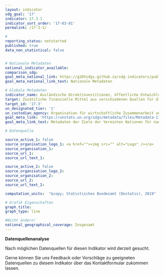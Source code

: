 ```yaml
---
layout: indicator
sdg_goal: '17'
indicator: 17.3.1
indicator_sort_order: '17-03-01'
permalink: /17-3-1/

#
reporting_status: notstarted
published: true
data_non_statistical: false


# Nationale Metadaten
national_indicator_available:
comparison_sdg:
goal_meta_national_link: https://g205sdgs.github.io/sdg-indicators/public/MetaDe/17.3.1.pdf
goal_meta_national_link_text: Nationale Metadaten

# Globale Metadaten
indicator_name: Ausländische Direktinvestitionen, öffentliche Entwicklungszusammenarbeit (ODA) und Süd-Süd-Kooperationen als Anteil am gesamten Haushaltsbudget
target: Zusätzliche finanzielle Mittel aus verschiedenen Quellen für die Entwicklungsländer mobilisieren
target_id: '17.3'
un_designated_tier: '1'
un_custodian_agency: Organisation für wirtschaftliche Zusammenarbeit und Entwicklung (OECD), Welthandels- und Entwicklungskonferenz (UNCTAD)
goal_meta_link: 'https://unstats.un.org/sdgs/metadata/files/Metadata-17-03-01.pdf'
goal_meta_link_text: Metadaten der Ziele der Vereinten Nationen für nachhaltige Entwicklung

# Datenquelle

source_active_1: false
source_organisation_logo_1: <a href=""><img src="" alt="Logo" /></a>
source_organisation_1:
source_url_1:
source_url_text_1:

source_active_2: false
source_organisation_logo_2:
source_organisation_2:
source_url_2:
source_url_text_2:

computation_units:  "&copy; Statistisches Bundesamt (Destatis), 2019"

# Grafik Eigenschaften
graph_title:
graph_type: line

#Nicht ändern!
national_geographical_coverage: Insgesamt
---
```

**Datenquellenanalyse**

Nach möglichen Datenquellen für diesen Indikator wird derzeit gesucht.

Gerne können Sie uns Feedback oder Vorschläge zu geeigneten Datenquellen zu diesem Indikator über das Kontaktformular zukommen lassen.
